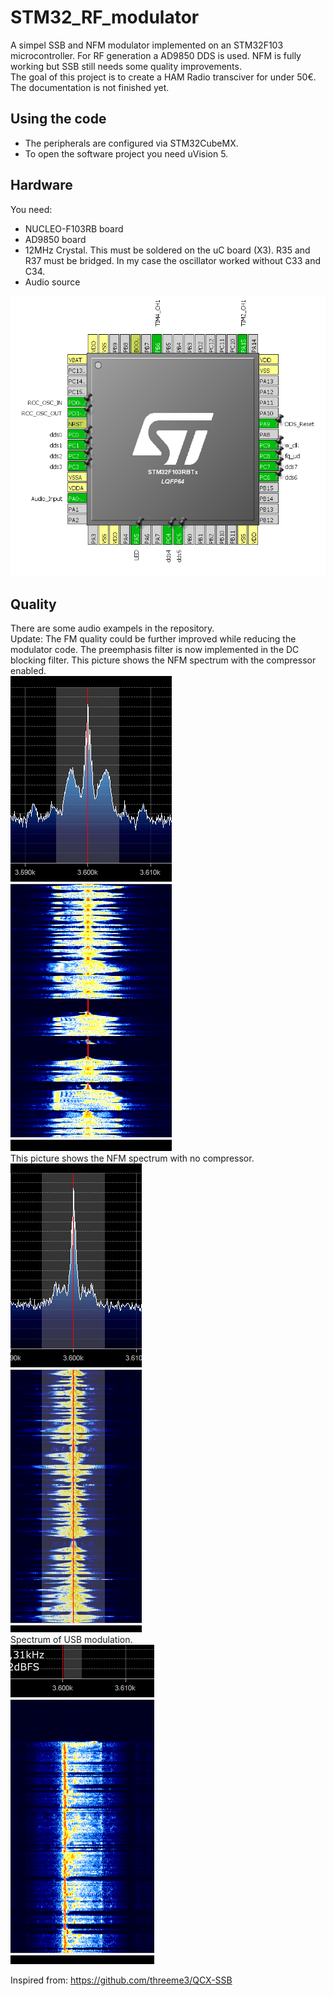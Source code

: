 ﻿# STM32_RF_modulator

A simpel SSB and NFM modulator implemented on an STM32F103 microcontroller. For RF generation a AD9850 DDS is used. NFM is fully working but SSB still needs some quality improvements.  
The goal of this project is to create a HAM Radio transciver for under 50€. The documentation is not finished yet.

## Using the code
* The peripherals are configured via STM32CubeMX.
* To open the software project you need uVision 5.

## Hardware
You need:
* NUCLEO-F103RB board
* AD9850 board
* 12MHz Crystal. This must be soldered on the uC board (X3). R35 and R37 must be bridged. In my case the oscillator worked without C33 and C34.
* Audio source

![Pinout](/Pinout.PNG)

## Quality
There are some audio exampels in the repository.  
Update: The FM quality could be further improved while reducing the modulator code. The preemphasis filter is now implemented in the DC blocking filter. 
This picture shows the NFM spectrum with the compressor enabled.  
![Compressor on](/nfm_with_compressor.PNG)  
This picture shows the NFM spectrum with no compressor.  
![Compressor off](/nfm_no_compressor.PNG)  
Spectrum of USB modulation.  
![USB](/USB.PNG)  
  
Inspired from: https://github.com/threeme3/QCX-SSB
